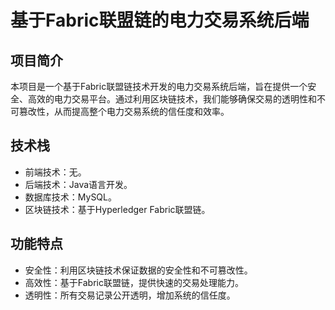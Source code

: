 # 基于Fabric联盟链的电力交易系统后端
## 项目简介
本项目是一个基于Fabric联盟链技术开发的电力交易系统后端，旨在提供一个安全、高效的电力交易平台。通过利用区块链技术，我们能够确保交易的透明性和不可篡改性，从而提高整个电力交易系统的信任度和效率。
## 技术栈
* 前端技术：无。
* 后端技术：Java语言开发。
* 数据库技术：MySQL。
* 区块链技术：基于Hyperledger Fabric联盟链。

## 功能特点
* 安全性：利用区块链技术保证数据的安全性和不可篡改性。
* 高效性：基于Fabric联盟链，提供快速的交易处理能力。
* 透明性：所有交易记录公开透明，增加系统的信任度。
